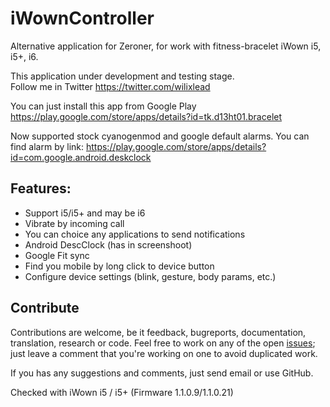 # iWownController
Alternative application for Zeroner, for work with fitness-bracelet iWown i5, i5+, i6.

This application under development and testing stage.  
Follow me in Twitter https://twitter.com/wilixlead

You can just install this app from Google Play
https://play.google.com/store/apps/details?id=tk.d13ht01.bracelet

Now supported stock cyanogenmod and google default alarms. You can find alarm by link:
https://play.google.com/store/apps/details?id=com.google.android.deskclock

## Features:

* Support i5/i5+ and may be i6
* Vibrate by incoming call
* You can choice any applications to send notifications
* Android DescClock (has in screenshoot)
* Google Fit sync
* Find you mobile by long click to device button
* Configure device settings (blink, gesture, body params, etc.)

## Contribute

Contributions are welcome, be it feedback, bugreports, documentation, translation, research or code. Feel free to work
on any of the open [issues](https://github.com/WilixLead/iWownController/issues?q=is%3Aopen+is%3Aissue);
just leave a comment that you're working on one to avoid duplicated work.

If you has any suggestions and comments, just send email or use GitHub.

Checked with iWown i5 / i5+ (Firmware 1.1.0.9/1.1.0.21)
